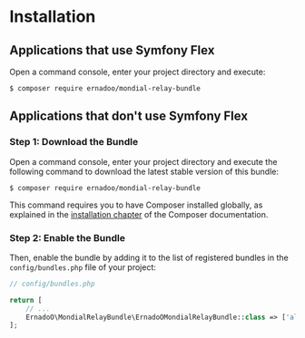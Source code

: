 Installation
============

Applications that use Symfony Flex
----------------------------------

Open a command console, enter your project directory and execute:

```console
$ composer require ernadoo/mondial-relay-bundle
```

Applications that don't use Symfony Flex
----------------------------------------

### Step 1: Download the Bundle

Open a command console, enter your project directory and execute the
following command to download the latest stable version of this bundle:

```console
$ composer require ernadoo/mondial-relay-bundle
```

This command requires you to have Composer installed globally, as explained
in the [installation chapter](https://getcomposer.org/doc/00-intro.md)
of the Composer documentation.

### Step 2: Enable the Bundle

Then, enable the bundle by adding it to the list of registered bundles
in the `config/bundles.php` file of your project:

```php
// config/bundles.php

return [
    // ...
    ErnadoO\MondialRelayBundle\ErnadoOMondialRelayBundle::class => ['all' => true],
];
```